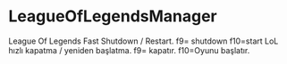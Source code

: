 # LeagueOfLegendsManager
League Of Legends Fast Shutdown / Restart. f9= shutdown f10=start LoL hızlı kapatma / yeniden başlatma. f9= kapatır. f10=Oyunu başlatır.
